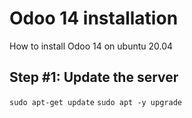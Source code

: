# Odoo 14 installation
How to install Odoo 14 on ubuntu 20.04
## Step #1: Update the server
`sudo apt-get update`
`sudo apt -y upgrade`
